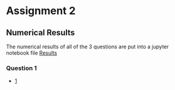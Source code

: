 # Assignment 2
## Numerical Results 
The numerical results of all of the 3 questions are put into a jupyter notebook file [Results](Outcome.ipynb)
### Question 1
- [1]()

